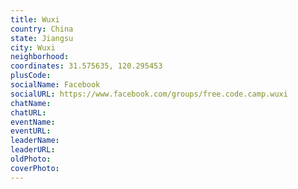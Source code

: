 ```yaml
---
title: Wuxi
country: China
state: Jiangsu
city: Wuxi
neighborhood: 
coordinates: 31.575635, 120.295453
plusCode:
socialName: Facebook
socialURL: https://www.facebook.com/groups/free.code.camp.wuxi
chatName:
chatURL:
eventName:
eventURL:
leaderName:
leaderURL:
oldPhoto: 
coverPhoto:
---
```

